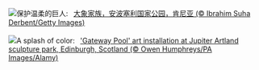 ![](https://www.bing.com/th?id=OHR.ThreeElephants_ZH-CN8708711085_UHD.jpg&w=1000)保护温柔的巨人:&nbsp;&ensp;[大象家族，安波塞利国家公园，肯尼亚 (© Ibrahim Suha Derbent/Getty Images)](https://www.bing.com/th?id=OHR.ThreeElephants_ZH-CN8708711085_UHD.jpg)
<br><br/>
![](https://www.bing.com/th?id=OHR.JupiterArtland_EN-US8317170258_UHD.jpg&w=1000)A splash of color:&nbsp;&ensp;['Gateway Pool' art installation at Jupiter Artland sculpture park, Edinburgh, Scotland (© Owen Humphreys/PA Images/Alamy)](https://www.bing.com/th?id=OHR.JupiterArtland_EN-US8317170258_UHD.jpg)
<br><br/>
